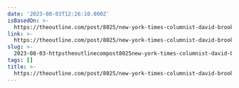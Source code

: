 ```yaml
---
date: '2023-08-03T12:26:10.000Z'
isBasedOn: >-
  https://theoutline.com/post/8025/new-york-times-columnist-david-brooks-has-lots-of-imaginary-friends
link: >-
  https://theoutline.com/post/8025/new-york-times-columnist-david-brooks-has-lots-of-imaginary-friends
slug: >-
  2023-08-03-httpstheoutlinecompost8025new-york-times-columnist-david-brooks-has-lots-of-imaginary-friends
tags: []
title: >-
  https://theoutline.com/post/8025/new-york-times-columnist-david-brooks-has-lots-of-imaginary-friends
---
```


